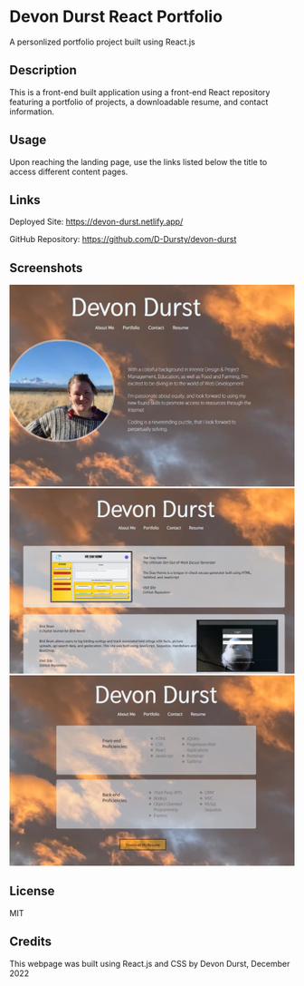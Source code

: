 # Devon Durst React Portfolio
A personlized portfolio project built using React.js

## Description

This is a front-end built application using a front-end React repository featuring a portfolio of projects, a downloadable resume, and contact information. 

## Usage
Upon reaching the landing page, use the links listed below the title to access different content pages. 

## Links

Deployed Site: https://devon-durst.netlify.app/

GitHub Repository: https://github.com/D-Dursty/devon-durst

## Screenshots
![website screenshot](./src/utilities/reactLanding.png)
![website screenshot](./src/utilities/reactPortfolio.png)
![website screenshot](./src/utilities/reactResume.png)

## License
MIT

## Credits

This webpage was built using React.js and CSS by Devon Durst, December 2022